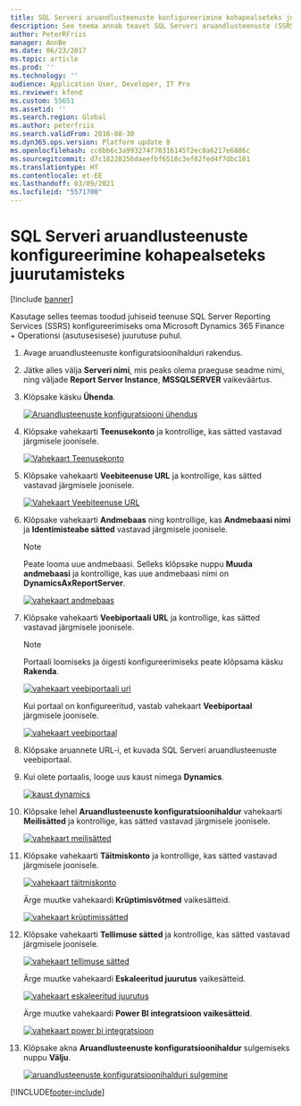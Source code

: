 ```yaml
---
title: SQL Serveri aruandlusteenuste konfigureerimine kohapealseteks juurutamisteks
description: See teema annab teavet SQL Serveri aruandlusteenuste (SSRS) konfigureerimise kohta kohapealseks juurutuseks.
author: PeterRFriis
manager: AnnBe
ms.date: 06/23/2017
ms.topic: article
ms.prod: ''
ms.technology: ''
audience: Application User, Developer, IT Pro
ms.reviewer: kfend
ms.custom: 55651
ms.assetid: ''
ms.search.region: Global
ms.author: peterfriis
ms.search.validFrom: 2016-08-30
ms.dyn365.ops.version: Platform update 8
ms.openlocfilehash: cc8bb6c3a993274f70316145f2ec8a6217e6886c
ms.sourcegitcommit: d7c18228256daeefbf6518c3ef82fed4f7dbc161
ms.translationtype: HT
ms.contentlocale: et-EE
ms.lasthandoff: 03/09/2021
ms.locfileid: "5571700"
---
```

# <a name="configure-sql-server-reporting-services-for-on-premises-deployments"></a>SQL Serveri aruandlusteenuste konfigureerimine kohapealseteks juurutamisteks

[!include [banner](../includes/banner.md)]

Kasutage selles teemas toodud juhiseid teenuse SQL Server Reporting Services (SSRS) konfigureerimiseks oma Microsoft Dynamics 365 Finance + Operationsi (asutusesisese) juurutuse puhul.

1. Avage aruandlusteenuste konfiguratsioonihalduri rakendus.
2. Jätke alles välja **Serveri nimi**, mis peaks olema praeguse seadme nimi, ning väljade **Report Server Instance**, **MSSQLSERVER** vaikeväärtus.
3. Klõpsake käsku **Ühenda**.

    [![Aruandlusteenuste konfiguratsiooni ühendus](./media/ssrs-config-manager-01.png)](./media/ssrs-config-manager-01.png)

4. Klõpsake vahekaarti **Teenusekonto** ja kontrollige, kas sätted vastavad järgmisele joonisele.

    [![Vahekaart Teenusekonto](./media/ssrs-config-manager-02.png)](./media/ssrs-config-manager-02.png)

5. Klõpsake vahekaarti **Veebiteenuse URL** ja kontrollige, kas sätted vastavad järgmisele joonisele.

    [![Vahekaart Veebiteenuse URL](./media/ssrs-config-manager-03.png)](./media/ssrs-config-manager-03.png)

6. Klõpsake vahekaarti **Andmebaas** ning kontrollige, kas **Andmebaasi nimi** ja **Identimisteabe sätted** vastavad järgmisele joonisele.

    > [!NOTE]
    > Peate looma uue andmebaasi. Selleks klõpsake nuppu **Muuda andmebaasi** ja kontrollige, kas uue andmebaasi nimi on **DynamicsAxReportServer**.

    [![vahekaart andmebaas](./media/ssrs-config-manager-04.png)](./media/ssrs-config-manager-04.png)

7. Klõpsake vahekaarti **Veebiportaali URL** ja kontrollige, kas sätted vastavad järgmisele joonisele.

    > [!NOTE]
    > Portaali loomiseks ja õigesti konfigureerimiseks peate klõpsama käsku **Rakenda**.

    [![vahekaart veebiportaali url](./media/ssrs-config-manager-05.png)](./media/ssrs-config-manager-05.png)

    Kui portaal on konfigureeritud, vastab vahekaart **Veebiportaal** järgmisele joonisele.

    [![vahekaart veebiportaal](./media/ssrs-config-manager-06.png)](./media/ssrs-config-manager-06.png)

8. Klõpsake aruannete URL-i, et kuvada SQL Serveri aruandlusteenuste veebiportaal.
9. Kui olete portaalis, looge uus kaust nimega **Dynamics**.

    [![kaust dynamics](./media/ssrs-config-manager-07.png)](./media/ssrs-config-manager-07.png)

10. Klõpsake lehel **Aruandlusteenuste konfiguratsioonihaldur** vahekaarti **Meilisätted** ja kontrollige, kas sätted vastavad järgmisele joonisele.

    [![vahekaart meilisätted](./media/ssrs-config-manager-08.png)](./media/ssrs-config-manager-08.png)

11. Klõpsake vahekaarti **Täitmiskonto** ja kontrollige, kas sätted vastavad järgmisele joonisele.

    [![vahekaart täitmiskonto](./media/ssrs-config-manager-09.png)](./media/ssrs-config-manager-09.png)

    Ärge muutke vahekaardi **Krüptimisvõtmed** vaikesätteid.

    [![vahekaart krüptimissätted](./media/ssrs-config-manager-10.png)](./media/ssrs-config-manager-10.png)

12. Klõpsake vahekaarti **Tellimuse sätted** ja kontrollige, kas sätted vastavad järgmisele joonisele.

    [![vahekaart tellimuse sätted](./media/ssrs-config-manager-11.png)](./media/ssrs-config-manager-11.png)

    Ärge muutke vahekaardi **Eskaleeritud juurutus** vaikesätteid.

    [![vahekaart eskaleeritud juurutus](./media/ssrs-config-manager-12.png)](./media/ssrs-config-manager-12.png)

    Ärge muutke vahekaardi **Power BI integratsioon vaikesätteid**.

    [![vahekaart power bi integratsioon](./media/ssrs-config-manager-13.png)](./media/ssrs-config-manager-13.png)

13. Klõpsake akna **Aruandlusteenuste konfiguratsioonihaldur** sulgemiseks nuppu **Välju**.

    [![aruandlusteenuste konfiguratsioonihalduri sulgemine](./media/ssrs-config-manager-14.png)](./media/ssrs-config-manager-14.png)


[!INCLUDE[footer-include](../../../includes/footer-banner.md)]
